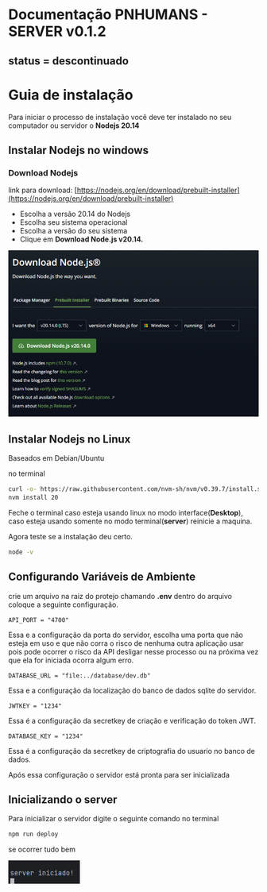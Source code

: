 # Documentação PNHUMANS - SERVER  v0.1.2

## status = descontinuado


# Guia de instalação

Para iniciar o processo de instalação você deve ter instalado no seu computador ou servidor o **Nodejs 20.14**

## Instalar Nodejs no windows

### Download Nodejs

link para download: [https://nodejs.org/en/download/prebuilt-installer](https://nodejs.org/en/download/prebuilt-installer)

- Escolha a versão 20.14 do Nodejs
- Escolha seu sistema operacional
- Escolha a versão do seu sistema
- Clique em **Download Node.js v20.14.**

![intallnodejs](./images/installnode.png)

## Instalar Nodejs no Linux

Baseados em Debian/Ubuntu

no terminal

```bash
curl -o- https://raw.githubusercontent.com/nvm-sh/nvm/v0.39.7/install.sh | bash
nvm install 20
```

Feche o terminal caso esteja usando linux no modo interface(**Desktop**), caso esteja usando somente no modo terminal(**server**) reinicie a maquina.

Agora teste se a instalação deu certo.

```bash
node -v
```

## Configurando Variáveis de Ambiente

crie um arquivo na raiz do protejo chamando **.env** dentro do arquivo coloque a seguinte configuração.

```
API_PORT = "4700"
```

Essa e a configuração da porta do servidor, escolha uma porta que não esteja em uso e que não corra o risco de nenhuma outra aplicação usar pois pode ocorrer o risco da API desligar nesse processo ou na próxima vez que ela for iniciada ocorra algum erro.

```
DATABASE_URL = "file:../database/dev.db"
```

Essa e a configuração da localização do banco de dados sqlite do servidor.

```
JWTKEY = "1234"
```
Essa é a configuração da secretkey de criação e verificação do token JWT.

```
DATABASE_KEY = "1234"
```
Essa é a configuração da secretkey de criptografia do usuario no banco de dados.

Após essa configuração o servidor está pronta para ser inicializada

## Inicializando o server

Para inicializar o servidor digite o seguinte comando no terminal

```bash
npm run deploy
```

se ocorrer tudo bem

![initApi](./images/init.png)


